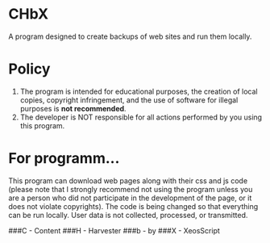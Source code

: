 # CHbX
A program designed to create backups of web sites and run them locally.

# Policy

1. The program is intended for educational purposes, the creation of local copies, copyright infringement, and the use of software for illegal purposes is **not recommended**.
2. The developer is NOT responsible for all actions performed by you using this program.

# For programm...

This program can download web pages along with their css and js code (please note that I strongly recommend not using the program unless you are a person who did not participate in the development of the page, or it does not violate copyrights). The code is being changed so that everything can be run locally. User data is not collected, processed, or transmitted.

###C - Content
###H - Harvester
###b - by
###X - XeosScript
